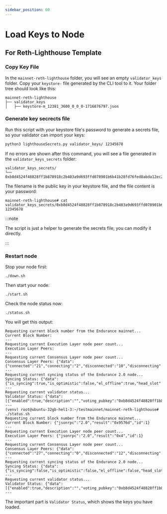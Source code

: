 ```yaml
---
sidebar_position: 60
---
```


# Load Keys to Node

## For Reth-Lighthouse Template

### Copy Key File

In the `mainnet-reth-lighthouse` folder, you will see an empty `validator_keys` folder. Copy your `keystore-` file generated by the CLI tool to it. Your folder tree should look like this:

```
mainnet-reth-lighthouse
├── validator_keys
│   ├── keystore-m_12381_3600_0_0_0-1716876797.json
```

### Generate key secrects file

Run this script with your keystore file's password to generate a secrets file, so your validator can import your keys:

```bash
python3 lighthouseSecrets.py validator_keys/ 12345678
```

If no errors are shown after this command, you will see a file generated in the `validator_keys_secrets` folder:
```
validator_keys_secrets/
└── 0xb8d4524f48828ff1b878918c2b403a9d693ffd078901b6b41b28fd76fed8abda12ec2e8bafe3f9b9b80322c238a7412b
```

The filename is the public key in your keystore file, and the file content is your password:

```vash
mainnet-reth-lighthouse# cat validator_keys_secrets/0xb8d4524f48828ff1b878918c2b403a9d693ffd078901b6b41b28fd76fed8abda12ec2e8bafe3f9b9b80322c238a7412b 
12345678
```

:::note

The script is just a helper to generate the secrets file; you can modify it directly.

:::

### Restart node

Stop your node first:

```
./down.sh
```

Then start your node:

```
./start.sh
```

Check the node status now:

```
./status.sh
```

You will get this output:

```
Requesting current block number from the Endurance mainnet...
Current Block Number: 
---
Requesting current Execution Layer node peer count...
Execution Layer Peers: 
---
Requesting current Consensus Layer node peer count...
Consensus Layer Peers: {"data":{"connected":"21","connecting":"2","disconnected":"10","disconnecting":"0"}}
---
Requesting current syncing status of the Endurance 2.0 node...
Syncing Status: {"data":{"is_syncing":true,"is_optimistic":false,"el_offline":true,"head_slot":"612216","sync_distance":"298"}}
---
Requesting current validator status...
Validator Status: {"data":[{"enabled":true,"description":"","voting_pubkey":"0xb8d4524f48828ff1b878918c2b403a9d693ffd078901b6b41b28fd76fed8abda12ec2e8bafe3f9b9b80322c238a7412b"}]}
---
(venv) root@ubuntu-32gb-hel1-3:~/testmainnet/mainnet-reth-lighthouse# ./status.sh 
Requesting current block number from the Endurance mainnet...
Current Block Number: {"jsonrpc":"2.0","result":"0x9576d","id":1}
---
Requesting current Execution Layer node peer count...
Execution Layer Peers: {"jsonrpc":"2.0","result":"0x4","id":1}
---
Requesting current Consensus Layer node peer count...
Consensus Layer Peers: {"data":{"connected":"27","connecting":"0","disconnected":"12","disconnecting":"0"}}
---
Requesting current syncing status of the Endurance 2.0 node...
Syncing Status: {"data":{"is_syncing":false,"is_optimistic":false,"el_offline":false,"head_slot":"612528","sync_distance":"0"}}
---
Requesting current validator status...
Validator Status: {"data":[{"enabled":true,"description":"","voting_pubkey":"0xb8d4524f48828ff1b878918c2b403a9d693ffd078901b6b41b28fd76fed8abda12ec2e8bafe3f9b9b80322c238a7412b"}]}
---
```

The important part is `Validator Status`, which shows the keys you have loaded.
